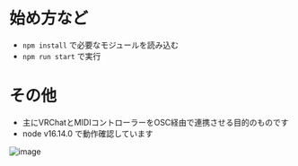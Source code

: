 # 始め方など
- `npm install` で必要なモジュールを読み込む
- `npm run start` で実行

# その他
- 主にVRChatとMIDIコントローラーをOSC経由で連携させる目的のものです
- node v16.14.0 で動作確認しています

![image](https://user-images.githubusercontent.com/22518033/155849451-462715d5-e7c7-4c13-8d3b-d7a90e4d93ef.png)

